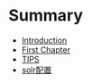 # Summary

* [Introduction](README.md)
* [First Chapter](chapter1.md)
* [TIPS](tips.md)
* [solr配置](solrpei-zhi.md)

